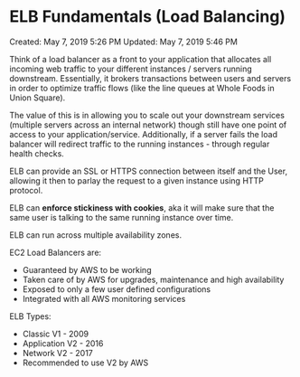 # ELB Fundamentals (Load Balancing)

Created: May 7, 2019 5:26 PM
Updated: May 7, 2019 5:46 PM

Think of a load balancer as a front to your application that allocates all incoming web traffic to your different instances / servers running downstream. Essentially, it brokers transactions between users and servers in order to optimize traffic flows (like the line queues at Whole Foods in Union Square).

The value of this is in allowing you to scale out your downstream services (multiple servers across an internal network) though still have one point of access to your application/service. Additionally, if a server fails the load balancer will redirect traffic to the running instances - through regular health checks.

ELB can provide an SSL or HTTPS connection between itself and the User, allowing it then to parlay the request to a given instance using HTTP protocol.

ELB can **enforce stickiness with cookies**, aka it will make sure that the same user is talking to the same running instance over time.

ELB can run across multiple availability zones.

EC2 Load Balancers are:

- Guaranteed by AWS to be working
- Taken care of by AWS for upgrades, maintenance and high availability
- Exposed to only a few user defined configurations
- Integrated with all AWS monitoring services

ELB Types:

- Classic V1 - 2009
- Application V2 - 2016
- Network V2 - 2017
- Recommended to use V2 by AWS